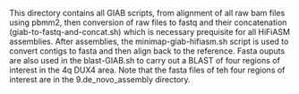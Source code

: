 This directory contains all GIAB scripts, from alignment of all raw bam files
using pbmm2, then conversion of raw files to fastq and their concatenation (giab-to-fastq-and-concat.sh)
which is necessary prequisite for all HiFiASM assemblies. After assemblies, the minimap-giab-hifiasm.sh
script is used to convert contigs to fasta and then align back to the reference. 
Fasta ouputs are also used in the blast-GIAB.sh to carry out a BLAST of four regions of interest in the
4q DUX4 area. Note that the fasta files of teh four regions of interest are in the 9.de_novo_assembly directory.
